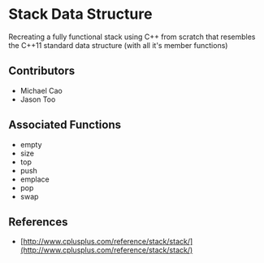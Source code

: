 # Stack Data Structure

Recreating a fully functional stack using C++ from scratch that resembles the C++11 standard data structure (with all it's member functions)

## Contributors

* Michael Cao
* Jason Too

## Associated Functions

* empty
* size
* top
* push
* emplace
* pop
* swap

## References

* [http://www.cplusplus.com/reference/stack/stack/](http://www.cplusplus.com/reference/stack/stack/)